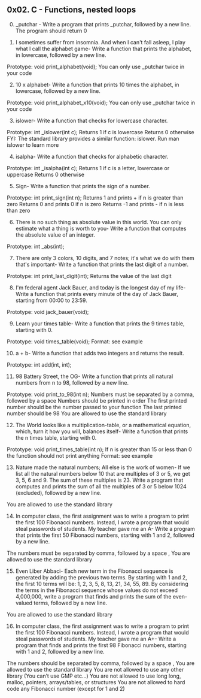 ## 0x02. C - Functions, nested loops

0. _putchar - Write a program that prints _putchar, followed by a new line.
The program should return 0

1. I sometimes suffer from insomnia. And when I can't fall asleep, I play what I call the alphabet game- Write a function that prints the alphabet, in lowercase, followed by a new line.

Prototype: void print_alphabet(void);
You can only use _putchar twice in your code

2. 10 x alphabet- Write a function that prints 10 times the alphabet, in lowercase, followed by a new line.

Prototype: void print_alphabet_x10(void);
You can only use _putchar twice in your code

3. islower- Write a function that checks for lowercase character.

Prototype: int _islower(int c);
Returns 1 if c is lowercase
Returns 0 otherwise
FYI: The standard library provides a similar function: islower. Run man islower to learn more

4. isalpha- Write a function that checks for alphabetic character.

Prototype: int _isalpha(int c);
Returns 1 if c is a letter, lowercase or uppercase
Returns 0 otherwise

5. Sign- Write a function that prints the sign of a number.

Prototype: int print_sign(int n);
Returns 1 and prints + if n is greater than zero
Returns 0 and prints 0 if n is zero
Returns -1 and prints - if n is less than zero

6. There is no such thing as absolute value in this world. You can only estimate what a thing is worth to you- Write a function that computes the absolute value of an integer.

Prototype: int _abs(int);

7. There are only 3 colors, 10 digits, and 7 notes; it's what we do with them that's important- Write a function that prints the last digit of a number.

Prototype: int print_last_digit(int);
Returns the value of the last digit

8. I'm federal agent Jack Bauer, and today is the longest day of my life- Write a function that prints every minute of the day of Jack Bauer, starting from 00:00 to 23:59.

Prototype: void jack_bauer(void);

9. Learn your times table- Write a function that prints the 9 times table, starting with 0.

Prototype: void times_table(void);
Format: see example

10. a + b- Write a function that adds two integers and returns the result.

Prototype: int add(int, int);

11. 98 Battery Street, the OG- Write a function that prints all natural numbers from n to 98, followed by a new line.

Prototype: void print_to_98(int n);
Numbers must be separated by a comma, followed by a space
Numbers should be printed in order
The first printed number should be the number passed to your function
The last printed number should be 98
You are allowed to use the standard library


12. The World looks like a multiplication-table, or a mathematical equation, which, turn it how you will, balances itself- Write a function that prints the n times table, starting with 0.

Prototype: void print_times_table(int n);
If n is greater than 15 or less than 0 the function should not print anything
Format: see example


13. Nature made the natural numbers; All else is the work of women- If we list all the natural numbers below 10 that are multiples of 3 or 5, we get 3, 5, 6 and 9. The sum of these multiples is 23. Write a program that computes and prints the sum of all the multiples of 3 or 5 below 1024 (excluded), followed by a new line.

You are allowed to use the standard library


14. In computer class, the first assignment was to write a program to print the first 100 Fibonacci numbers. Instead, I wrote a program that would steal passwords of students. My teacher gave me an A- Write a program that prints the first 50 Fibonacci numbers, starting with 1 and 2, followed by a new line.

The numbers must be separated by comma, followed by a space , 
You are allowed to use the standard library

15. Even Liber Abbaci- Each new term in the Fibonacci sequence is generated by adding the previous two terms. By starting with 1 and 2, the first 10 terms will be: 1, 2, 3, 5, 8, 13, 21, 34, 55, 89. By considering the terms in the Fibonacci sequence whose values do not exceed 4,000,000, write a program that finds and prints the sum of the even-valued terms, followed by a new line.

You are allowed to use the standard library

16. In computer class, the first assignment was to write a program to print the first 100 Fibonacci numbers. Instead, I wrote a program that would steal passwords of students. My teacher gave me an A+- Write a program that finds and prints the first 98 Fibonacci numbers, starting with 1 and 2, followed by a new line.

The numbers should be separated by comma, followed by a space ,
You are allowed to use the standard library
You are not allowed to use any other library (You can’t use GMP etc…)
You are not allowed to use long long, malloc, pointers, arrays/tables, or structures
You are not allowed to hard code any Fibonacci number (except for 1 and 2)
